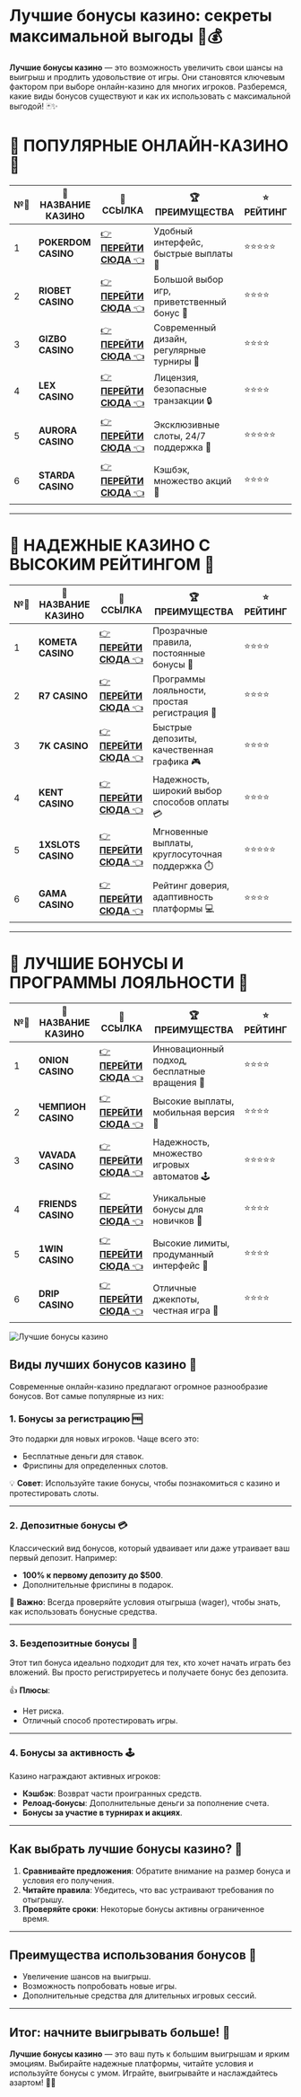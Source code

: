 # Лучшие бонусы казино: секреты максимальной выгоды 🎰💰

**Лучшие бонусы казино** — это возможность увеличить свои шансы на выигрыш и продлить удовольствие от игры. Они становятся ключевым фактором при выборе онлайн-казино для многих игроков. Разберемся, какие виды бонусов существуют и как их использовать с максимальной выгодой! 🃏✨

# 🌟 ПОПУЛЯРНЫЕ ОНЛАЙН-КАЗИНО 🌟

| №️⃣ | 🎰 НАЗВАНИЕ КАЗИНО                       | 🔗 ССЫЛКА                                                                          | 🏆 ПРЕИМУЩЕСТВА                              | ⭐ РЕЙТИНГ |
|-----|------------------------------------------|------------------------------------------------------------------------------------|---------------------------------------------|------------|
| 1   | **POKERDOM CASINO**                      | [👉 **ПЕРЕЙТИ СЮДА** 👈](https://brandplay.link/4k77v2yx)                          | Удобный интерфейс, быстрые выплаты 🤑         | ⭐⭐⭐⭐⭐     |
| 2   | **RIOBET CASINO**                        | [👉 **ПЕРЕЙТИ СЮДА** 👈](https://brandplay.link/7xBLTPyj)                          | Большой выбор игр, приветственный бонус 🎁    | ⭐⭐⭐⭐      |
| 3   | **GIZBO CASINO**                         | [👉 **ПЕРЕЙТИ СЮДА** 👈](https://brandplay.link/bprXw4YV)                          | Современный дизайн, регулярные турниры 🏅      | ⭐⭐⭐⭐      |
| 4   | **LEX CASINO**                           | [👉 **ПЕРЕЙТИ СЮДА** 👈](https://brandplay.link/zW4hdDFV)                          | Лицензия, безопасные транзакции 🔒            | ⭐⭐⭐⭐      |
| 5   | **AURORA CASINO**                        | [👉 **ПЕРЕЙТИ СЮДА** 👈](https://10trafic-stat2.com/click/668546556bcc6313411604bd/6766/13032/subaccount) | Эксклюзивные слоты, 24/7 поддержка 🌟         | ⭐⭐⭐⭐⭐     |
| 6   | **STARDA CASINO**                        | [👉 **ПЕРЕЙТИ СЮДА** 👈](https://brandplay.link/fB7xwRFL)                          | Кэшбэк, множество акций 🎉                    | ⭐⭐⭐⭐      |

---

# 🏅 НАДЕЖНЫЕ КАЗИНО С ВЫСОКИМ РЕЙТИНГОМ 🏅

| №️⃣ | 🎰 НАЗВАНИЕ КАЗИНО                       | 🔗 ССЫЛКА                                                                          | 🏆 ПРЕИМУЩЕСТВА                              | ⭐ РЕЙТИНГ |
|-----|------------------------------------------|------------------------------------------------------------------------------------|---------------------------------------------|------------|
| 1   | **KOMETA CASINO**                        | [👉 **ПЕРЕЙТИ СЮДА** 👈](https://brandplay.link/8ZymQJV8)                          | Прозрачные правила, постоянные бонусы 🔄      | ⭐⭐⭐⭐      |
| 2   | **R7 CASINO**                            | [👉 **ПЕРЕЙТИ СЮДА** 👈](https://brandplay.link/bMd3Yjsw)                          | Программы лояльности, простая регистрация 📝   | ⭐⭐⭐⭐      |
| 3   | **7K CASINO**                            | [👉 **ПЕРЕЙТИ СЮДА** 👈](https://brandplay.link/BvQyFShp)                          | Быстрые депозиты, качественная графика 🎮      | ⭐⭐⭐⭐      |
| 4   | **KENT CASINO**                          | [👉 **ПЕРЕЙТИ СЮДА** 👈](https://brandplay.link/Fv2WP3js)                          | Надежность, широкий выбор способов оплаты 💳  | ⭐⭐⭐⭐      |
| 5   | **1XSLOTS CASINO**                       | [👉 **ПЕРЕЙТИ СЮДА** 👈](https://brandplay.link/hSB1khtr)                          | Мгновенные выплаты, круглосуточная поддержка ⏱️| ⭐⭐⭐⭐⭐     |
| 6   | **GAMA CASINO**                          | [👉 **ПЕРЕЙТИ СЮДА** 👈](https://brandplay.link/j6NMKsDz)                          | Рейтинг доверия, адаптивность платформы 💻     | ⭐⭐⭐⭐      |

---

# 🎁 ЛУЧШИЕ БОНУСЫ И ПРОГРАММЫ ЛОЯЛЬНОСТИ 🎁

| №️⃣ | 🎰 НАЗВАНИЕ КАЗИНО                       | 🔗 ССЫЛКА                                                                          | 🏆 ПРЕИМУЩЕСТВА                              | ⭐ РЕЙТИНГ |
|-----|------------------------------------------|------------------------------------------------------------------------------------|---------------------------------------------|------------|
| 1   | **ONION CASINO**                         | [👉 **ПЕРЕЙТИ СЮДА** 👈](https://brandplay.link/zBGRVpQ9)                          | Инновационный подход, бесплатные вращения 🎡  | ⭐⭐⭐⭐      |
| 2   | **ЧЕМПИОН CASINO**                       | [👉 **ПЕРЕЙТИ СЮДА** 👈](https://temon-gter.cfd/go/lRq?p80412p304504pcc44t17455)   | Высокие выплаты, мобильная версия 📱          | ⭐⭐⭐⭐      |
| 3   | **VAVADA CASINO**                        | [👉 **ПЕРЕЙТИ СЮДА** 👈](https://vavadapartner.pro/?promo=ea5c9275-6854-4505-94fc-95ab18221945-linkb2) | Надежность, множество игровых автоматов 🕹️    | ⭐⭐⭐⭐⭐     |
| 4   | **FRIENDS CASINO**                       | [👉 **ПЕРЕЙТИ СЮДА** 👈](https://gofriends.vc/linkb2)                              | Уникальные бонусы для новичков 🤝             | ⭐⭐⭐⭐      |
| 5   | **1WIN CASINO**                          | [👉 **ПЕРЕЙТИ СЮДА** 👈](https://brandplay.link/smXVpBbG)                          | Высокие лимиты, продуманный интерфейс 🎯      | ⭐⭐⭐⭐      |
| 6   | **DRIP CASINO**                          | [👉 **ПЕРЕЙТИ СЮДА** 👈](https://drp-ircp01.com/c07e6a3db)                          | Отличные джекпоты, честная игра 💎            | ⭐⭐⭐⭐      |

![Лучшие бонусы казино](https://spadok.org.ua/images/bolokhiv/bezdepozytni-poslugy-lavyna.jpg)

## Виды лучших бонусов казино 🎁

Современные онлайн-казино предлагают огромное разнообразие бонусов. Вот самые популярные из них:

### 1. Бонусы за регистрацию 🆓  
Это подарки для новых игроков. Чаще всего это:  
- Бесплатные деньги для ставок.  
- Фриспины для определенных слотов.  

💡 **Совет**: Используйте такие бонусы, чтобы познакомиться с казино и протестировать слоты.

---

### 2. Депозитные бонусы 💳  
Классический вид бонусов, который удваивает или даже утраивает ваш первый депозит. Например:  
- **100% к первому депозиту до $500**.  
- Дополнительные фриспины в подарок.  

🎯 **Важно**: Всегда проверяйте условия отыгрыша (wager), чтобы знать, как использовать бонусные средства.

---

### 3. Бездепозитные бонусы 🎉  
Этот тип бонуса идеально подходит для тех, кто хочет начать играть без вложений. Вы просто регистрируетесь и получаете бонус без депозита.  

👍 **Плюсы**:  
- Нет риска.  
- Отличный способ протестировать игры.  

---

### 4. Бонусы за активность 🕹️  
Казино награждают активных игроков:  
- **Кэшбэк**: Возврат части проигранных средств.  
- **Релоад-бонусы**: Дополнительные деньги за пополнение счета.  
- **Бонусы за участие в турнирах и акциях**.  

---

## Как выбрать лучшие бонусы казино? 🌟

1. **Сравнивайте предложения**: Обратите внимание на размер бонуса и условия его получения.  
2. **Читайте правила**: Убедитесь, что вас устраивают требования по отыгрышу.  
3. **Проверяйте сроки**: Некоторые бонусы активны ограниченное время.  

---

## Преимущества использования бонусов 🎲

- Увеличение шансов на выигрыш.  
- Возможность попробовать новые игры.  
- Дополнительные средства для длительных игровых сессий.  

---

## Итог: начните выигрывать больше! 🚀

**Лучшие бонусы казино** — это ваш путь к большим выигрышам и ярким эмоциям. Выбирайте надежные платформы, читайте условия и используйте бонусы с умом. Играйте, выигрывайте и наслаждайтесь азартом! 🎰✨
